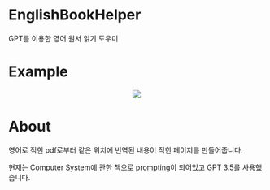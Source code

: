 # EnglishBookHelper
GPT를 이용한 영어 원서 읽기 도우미

# Example
<p align="center">
  <img src="https://github.com/flylet222/EnglishBookHelper/assets/127539155/3f7cff09-121e-4788-99a7-b91d8957f4af">
</p>

# About
영어로 적힌 pdf로부터 같은 위치에 번역된 내용이 적힌 페이지를 만들어줍니다.

현재는 Computer System에 관한 책으로 prompting이 되어있고 GPT 3.5를 사용했습니다.
